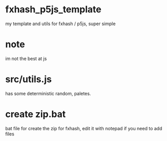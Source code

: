 # fxhash_p5js_template
my template and utils for fxhash / p5js, super simple

# note  
im not the best at js

# src/utils.js
has some deterministic random, paletes.

# create zip.bat

bat file for create the zip for fxhash, edit it with notepad if you need to add files


